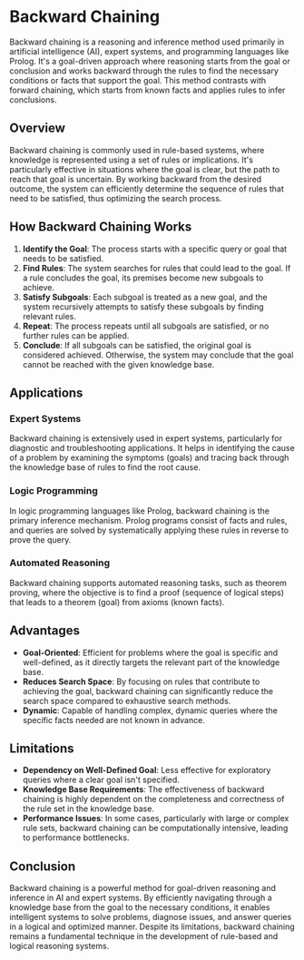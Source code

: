 # Backward Chaining

Backward chaining is a reasoning and inference method used primarily in artificial intelligence (AI), expert systems, and programming languages like Prolog. It's a goal-driven approach where reasoning starts from the goal or conclusion and works backward through the rules to find the necessary conditions or facts that support the goal. This method contrasts with forward chaining, which starts from known facts and applies rules to infer conclusions.

## Overview

Backward chaining is commonly used in rule-based systems, where knowledge is represented using a set of rules or implications. It's particularly effective in situations where the goal is clear, but the path to reach that goal is uncertain. By working backward from the desired outcome, the system can efficiently determine the sequence of rules that need to be satisfied, thus optimizing the search process.

## How Backward Chaining Works

1. **Identify the Goal**: The process starts with a specific query or goal that needs to be satisfied.
2. **Find Rules**: The system searches for rules that could lead to the goal. If a rule concludes the goal, its premises become new subgoals to achieve.
3. **Satisfy Subgoals**: Each subgoal is treated as a new goal, and the system recursively attempts to satisfy these subgoals by finding relevant rules.
4. **Repeat**: The process repeats until all subgoals are satisfied, or no further rules can be applied.
5. **Conclude**: If all subgoals can be satisfied, the original goal is considered achieved. Otherwise, the system may conclude that the goal cannot be reached with the given knowledge base.

## Applications

### Expert Systems

Backward chaining is extensively used in expert systems, particularly for diagnostic and troubleshooting applications. It helps in identifying the cause of a problem by examining the symptoms (goals) and tracing back through the knowledge base of rules to find the root cause.

### Logic Programming

In logic programming languages like Prolog, backward chaining is the primary inference mechanism. Prolog programs consist of facts and rules, and queries are solved by systematically applying these rules in reverse to prove the query.

### Automated Reasoning

Backward chaining supports automated reasoning tasks, such as theorem proving, where the objective is to find a proof (sequence of logical steps) that leads to a theorem (goal) from axioms (known facts).

## Advantages

- **Goal-Oriented**: Efficient for problems where the goal is specific and well-defined, as it directly targets the relevant part of the knowledge base.
- **Reduces Search Space**: By focusing on rules that contribute to achieving the goal, backward chaining can significantly reduce the search space compared to exhaustive search methods.
- **Dynamic**: Capable of handling complex, dynamic queries where the specific facts needed are not known in advance.

## Limitations

- **Dependency on Well-Defined Goal**: Less effective for exploratory queries where a clear goal isn't specified.
- **Knowledge Base Requirements**: The effectiveness of backward chaining is highly dependent on the completeness and correctness of the rule set in the knowledge base.
- **Performance Issues**: In some cases, particularly with large or complex rule sets, backward chaining can be computationally intensive, leading to performance bottlenecks.

## Conclusion

Backward chaining is a powerful method for goal-driven reasoning and inference in AI and expert systems. By efficiently navigating through a knowledge base from the goal to the necessary conditions, it enables intelligent systems to solve problems, diagnose issues, and answer queries in a logical and optimized manner. Despite its limitations, backward chaining remains a fundamental technique in the development of rule-based and logical reasoning systems.
